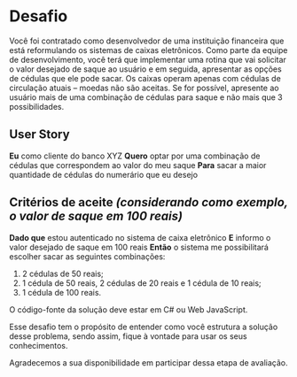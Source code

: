 # Desafio

Você foi contratado como desenvolvedor de uma instituição financeira que está
reformulando os sistemas de caixas eletrônicos. Como parte da equipe de
desenvolvimento, você terá que implementar uma rotina que vai solicitar o valor
desejado de saque ao usuário e em seguida, apresentar as opções de cédulas que
ele pode sacar. Os caixas operam apenas com cédulas de circulação atuais –
moedas não são aceitas. Se for possível, apresente ao usuário mais de uma
combinação de cédulas para saque e não mais que 3 possibilidades.

## User Story

**Eu** como cliente do banco XYZ **Quero** optar por uma combinação de cédulas
que correspondem ao valor do meu saque **Para** sacar a maior quantidade de
cédulas do numerário que eu desejo

## Critérios de aceite _(considerando como exemplo, o valor de saque em 100 reais)_

**Dado que** estou autenticado no sistema de caixa eletrônico **E** informo o
valor desejado de saque em 100 reais **Então** o sistema me possibilitará
escolher sacar as seguintes combinações:

1. 2 cédulas de 50 reais;
2. 1 cédula de 50 reais, 2 cédulas de 20 reais e 1 cédula de 10 reais;
3. 1 cédula de 100 reais.

O código-fonte da solução deve estar em C# ou Web JavaScript.

Esse desafio tem o propósito de entender como você estrutura a solução desse
problema, sendo assim, fique à vontade para usar os seus conhecimentos.

Agradecemos a sua disponibilidade em participar dessa etapa de avaliação.
